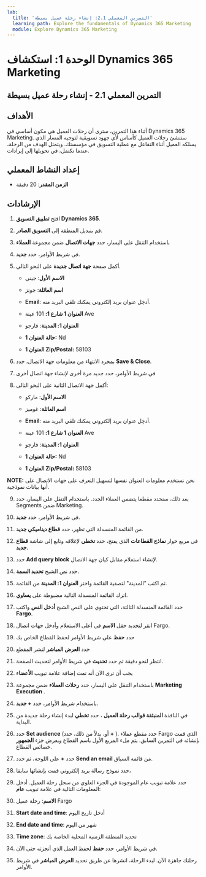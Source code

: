 ```yaml
---
lab:
  title: 'التمرين المعملي 2.1: إنشاء رحلة عميل بسيطة'
  learning path: Explore the fundamentals of Dynamics 365 Marketing
  module: Explore Dynamics 365 Marketing
---
```


الوحدة 1: استكشاف Dynamics 365 Marketing
========================

## التمرين المعملي 2.1 - إنشاء رحلة عميل بسيطة

## الأهداف

أثناء هذا التمرين، سترى أن رحلات العميل هي مكون أساسي في Dynamics 365 Marketing. ستنشئ رحلات العميل كأساس لأي جهود تسويقية لتوجيه المسار الذي يسلكه العميل أثناء التفاعل مع عملية التسويق في مؤسستك. ويتمثل الهدف من الرحلة، عندما تكتمل، في تحويلها إلى إيرادات.

## إعداد النشاط المعملي

  - **الزمن المقدر**: 20 دقيقة

## الإرشادات

1. افتح **تطبيق التسويق Dynamics 365**.

2. قم بتبديل المنطقة إلى **التسويق الصادر**. 

3. باستخدام التنقل على اليسار، حدد **جهات الاتصال** ضمن مجموعة **العملاء**

4. في شريط الأوامر، حدد **جديد**.

5. أكمل صفحة **جهة اتصال جديدة** على النحو التالي.

    - **الاسم الأول**: جيني

    - **اسم العائلة**: جونز

    - **Email**: أدخِل عنوان بريد إلكتروني يمكنك تلقي البريد منه.

    - **العنوان 1 شارع 1:** 101 عينة Ave

    - **العنوان 1: المدينة**: فارجو

    - **حالة العنوان 1:** Nd

    - **العنوان 1 Zip/Postal:** 58103

6. بمجرد الانتهاء من معلومات جهة الاتصال، حدد **Save &amp; Close**.

7. في شريط الأوامر، حدد جديد مرة أخرى لإنشاء جهة اتصال أخرى

8. أكمل جهة الاتصال الثانية على النحو التالي:

    - **الاسم الأول**: ماركو

    - **اسم العائلة**: غوميز

    - **Email**: أدخِل عنوان بريد إلكتروني يمكنك تلقي البريد منه.

    - **العنوان 1 شارع 1:** 101 عينة Ave

    - **العنوان 1: المدينة**: فارجو

    - **حالة العنوان 1:** Nd

    - **العنوان 1 Zip/Postal:** 58103

**NOTE:** نحن نستخدم معلومات العنوان نفسها لتسهيل التعرف على جهات الاتصال على أنها بيانات نموذجية. 

9. بعد ذلك، سنحدد مقطعا يتضمن العملاء الجدد. باستخدام التنقل على اليسار، حدد Segments ضمن Marketing. 

10. في شريط الأوامر، حدد **جديد**.

11. من القائمة المنسدلة التي تظهر، حدد **قطاع ديناميكي جديد**.

12. في مربع حوار **نماذج القطاعات** الذي يفتح، حدد **تخطي** لإغلاقه وتابع إلى شاشة **قطاع جديد**.

13. حدد **Add query block** لإنشاء استعلام مقابل كيان جهة الاتصال. 

14. حدد نص الشبح **تحديد السمة**. 

15. ثم اكتب "المدينة" لتصفية القائمة واختر **العنوان 1: المدينة** من القائمة.

16. اترك القائمة المنسدلة التالية مضبوطة على **يساوي**. 

17. حدد القائمة المنسدلة الثالثة، التي تحتوي على النص الشبح **أدخل النص** واكتب **Fargo**.

18. انقر لتحديد حقل **الاسم** في أعلى الاستعلام وأدخل جهات اتصال Fargo.

19. حدد **حفظ** على شريط الأوامر لحفظ القطاع الخاص بك

20. حدد **العرض المباشر** لنشر المقطع 

21. انتظر لنحو دقيقة ثم حدد **تحديث** في شريط الأوامر لتحديث الصفحة. 

22. يجب أن ترى الآن أنه تمت إضافة علامة تبويب **الأعضاء** 

23. باستخدام التنقل على اليسار، حدد **رحلات العملاء** ضمن مجموعة **Marketing Execution** .

24. باستخدام شريط الأوامر، حدد **+ جديد**.

25. في النافذة **المنبثقة قوالب رحلة العميل** ، حدد **تخطي** لبدء إنشاء رحلة جديدة من البداية.

26. حدد **Set audience** (أو، بدلاً من ذلك، حدد **+** ). حدد مقطع عملاء Fargo الذي قمت بإنشائه في التمرين السابق. يتم ملء المربع الأول باسم القطاع ويعرض جزء **الجمهور** خصائص القطاع.

27. حدد **+** على اللوحة، ثم حدد **Send an email** من قائمة السياق.

28. حدد نموذج رسالة بريد إلكتروني قمت بإنشائها سابقا،

29. حدد علامة تبويب عام الموجودة في الجزء العلوي من سجل رحلة العميل. أدخل المعلومات التالية في علامة تبويب **عام**:

30. **الاسم**: رحلة عميل Fargo

31. **Start date and time**: أدخل تاريخ اليوم

32. **End date and time**: شهر من اليوم

33. **Time zone**: تحديد المنطقة الزمنية المحلية الخاصة بك

34. في شريط الأوامر، حدد **حفظ** لحفظ العمل الذي أنجزته حتى الآن.

35. رحلتك جاهزة الآن. لبدء الرحلة، انشرها عن طريق تحديد **العرض المباشر** في شريط الأوامر.

 
